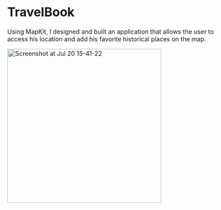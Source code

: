 # TravelBook
Using MapKit, I designed and built an application that allows the user to access his location and add his favorite historical places on the map.

<img width="352" alt="Screenshot at Jul 20 15-41-22" src="https://github.com/alienswait/TravelBook/assets/28567344/78fd5f75-b1c5-4712-93e8-9ce3a592f504">
